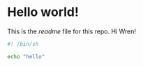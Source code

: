 # Hello world!

This is the *readme* file for this repo. Hi Wren!

```sh
#! /bin/sh

echo "hello"
```
